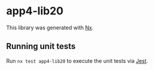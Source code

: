 # app4-lib20

This library was generated with [Nx](https://nx.dev).

## Running unit tests

Run `nx test app4-lib20` to execute the unit tests via [Jest](https://jestjs.io).
